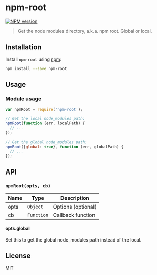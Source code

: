 # npm-root

[![NPM version][npm-image]][npm-url]

> Get the node modules directory, a.k.a. npm root. Global or local.

## Installation

Install `npm-root` using [npm](https://www.npmjs.com/):

```bash
npm install --save npm-root
```

## Usage

### Module usage

```javascript
var npmRoot = require('npm-root');

// Get the local node_modules path:
npmRoot(function (err, localPath) {
  // ...
});

// Get the global node_modules path:
npmRoot({global: true}, function (err, globalPath) {
  // ...
});
```

## API

### `npmRoot(opts, cb)`

| Name | Type | Description |
|------|------|-------------|
| opts | `Object` | Options (optional) |
| cb | `Function` | Callback function |

#### opts.global

Set this to get the global node_modules path instead of the local.


## License

MIT

[npm-url]: https://npmjs.org/package/npm-root
[npm-image]: https://badge.fury.io/js/npm-root.svg


